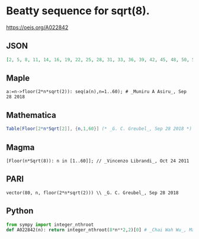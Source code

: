 # Beatty sequence for sqrt\(8\)\.
https://oeis.org/A022842
## JSON
```JSON
[2, 5, 8, 11, 14, 16, 19, 22, 25, 28, 31, 33, 36, 39, 42, 45, 48, 50, 53, 56, 59, 62, 65, 67, 70, 73, 76, 79, 82, 84, 87, 90, 93, 96, 98, 101, 104, 107, 110, 113, 115, 118, 121, 124, 127, 130, 132, 135, 138, 141, 144, 147, 149, 152, 155, 158, 161, 164]
```
## Maple
```Maple
a:=n->floor(2*n*sqrt(2)): seq(a(n),n=1..60); # _Muniru A Asiru_, Sep 28 2018
```
## Mathematica
```Mathematica
Table[Floor[2*n*Sqrt[2]], {n,1,60}] (* _G. C. Greubel_, Sep 28 2018 *)
```
## Magma
```Magma
[Floor(n*Sqrt(8)): n in [1..60]]; // _Vincenzo Librandi_, Oct 24 2011
```
## PARI
```PARI
vector(80, n, floor(2*n*sqrt(2))) \\ _G. C. Greubel_, Sep 28 2018
```
## Python
```Python
from sympy import integer_nthroot
def A022842(n): return integer_nthroot(8*n**2,2)[0] # _Chai Wah Wu_, Mar 16 2021
```
